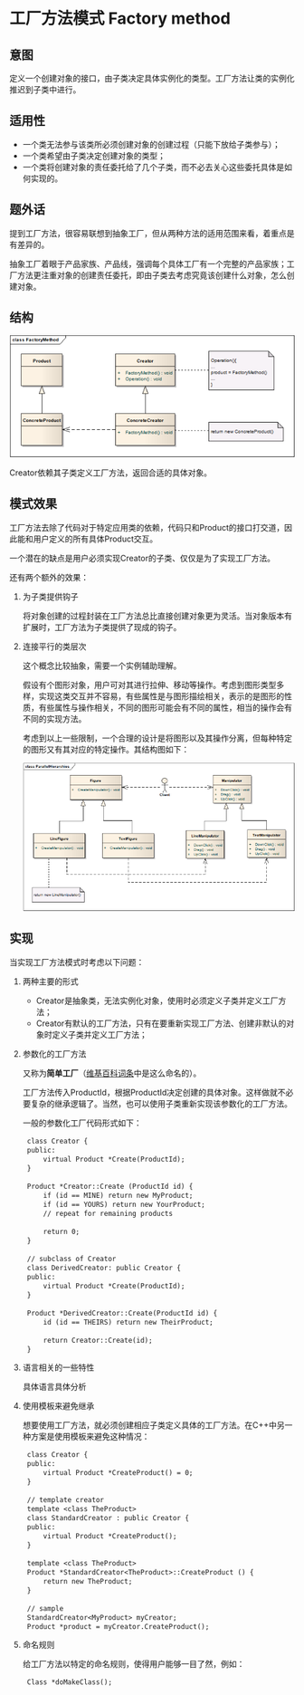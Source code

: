 # 工厂方法模式 Factory method

## 意图
定义一个创建对象的接口，由子类决定具体实例化的类型。工厂方法让类的实例化推迟到子类中进行。

## 适用性
* 一个类无法参与该类所必须创建对象的创建过程（只能下放给子类参与）；
* 一个类希望由子类决定创建对象的类型；
* 一个类将创建对象的责任委托给了几个子类，而不必去关心这些委托具体是如何实现的。

## 题外话
提到工厂方法，很容易联想到抽象工厂，但从两种方法的适用范围来看，着重点是有差异的。

抽象工厂着眼于产品家族、产品线，强调每个具体工厂有一个完整的产品家族；工厂方法更注重对象的创建责任委托，即由子类去考虑究竟该创建什么对象，怎么创建对象。

## 结构

![structure](./res/FactoryMethodStructure.png)

Creator依赖其子类定义工厂方法，返回合适的具体对象。

## 模式效果

工厂方法去除了代码对于特定应用类的依赖，代码只和Product的接口打交道，因此能和用户定义的所有具体Product交互。

一个潜在的缺点是用户必须实现Creator的子类、仅仅是为了实现工厂方法。

还有两个额外的效果：

1. 为子类提供钩子

	将对象创建的过程封装在工厂方法总比直接创建对象更为灵活。当对象版本有扩展时，工厂方法为子类提供了现成的钩子。

2. 连接平行的类层次

	这个概念比较抽象，需要一个实例辅助理解。

	假设有个图形对象，用户可对其进行拉伸、移动等操作。考虑到图形类型多样，实现这类交互并不容易，有些属性是与图形描绘相关，表示的是图形的性质，有些属性与操作相关，不同的图形可能会有不同的属性，相当的操作会有不同的实现方法。

	考虑到以上一些限制，一个合理的设计是将图形以及其操作分离，但每种特定的图形又有其对应的特定操作。其结构图如下：

	![structure](./res/ParallelHierarchies.png)

## 实现

当实现工厂方法模式时考虑以下问题：

1. 两种主要的形式

	* Creator是抽象类，无法实例化对象，使用时必须定义子类并定义工厂方法；
	* Creator有默认的工厂方法，只有在要重新实现工厂方法、创建非默认的对象时定义子类并定义工厂方法；

2. 参数化的工厂方法

	又称为**简单工厂**（[维基百科词条](http://zh.wikipedia.org/wiki/%E5%B7%A5%E5%8E%82%E6%96%B9%E6%B3%95#.E7.AE.80.E5.8D.95.E5.B7.A5.E5.8E.82)中是这么命名的）。

	工厂方法传入ProductId，根据ProductId决定创建的具体对象。这样做就不必要复杂的继承逻辑了。当然，也可以使用子类重新实现该参数化的工厂方法。

	一般的参数化工厂代码形式如下：

		class Creator {
		public:
			virtual Product *Create(ProductId);
		}
		
		Product *Creator::Create (ProductId id) {
			if (id == MINE) return new MyProduct;
			if (id == YOURS) return new YourProduct;
			// repeat for remaining products
		
			return 0;
		}
		
		// subclass of Creator
		class DerivedCreator: public Creator {
		public:
			virtual Product *Create(ProductId);
		}
		
		Product *DerivedCreator::Create(ProductId id) {
			id (id == THEIRS) return new TheirProduct;
		
			return Creator::Create(id);
		}

3. 语言相关的一些特性

	具体语言具体分析

4. 使用模板来避免继承

	想要使用工厂方法，就必须创建相应子类定义具体的工厂方法。在C++中另一种方案是使用模板来避免这种情况：

		class Creator {
		public:
			virtual Product *CreateProduct() = 0;
		}
		
		// template creator
		template <class TheProduct>
		class StandardCreator : public Creator {
		public:
			virtual Product *CreateProduct();
		}
		
		template <class TheProduct>
		Product *StandardCreator<TheProduct>::CreateProduct () {
			return new TheProduct;
		}
		
		// sample
		StandardCreator<MyProduct> myCreator;
		Product *product = myCreator.CreateProduct();

5. 命名规则

	给工厂方法以特定的命名规则，使得用户能够一目了然，例如：

		Class *doMakeClass();